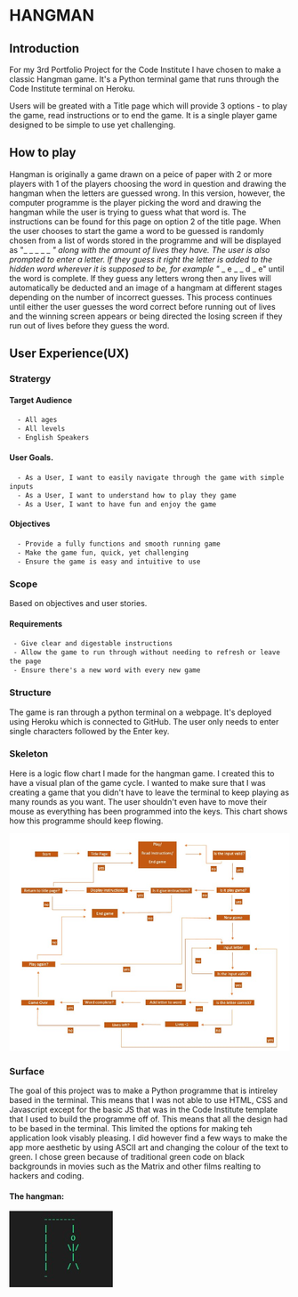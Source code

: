 # HANGMAN

## Introduction

For my 3rd Portfolio Project for the Code Institute I have chosen to make a classic Hangman game.
It's a Python terminal game that runs through the Code Institute terminal on Heroku.

Users will be greated with a Title page which will provide 3 options - to play the game, read instructions or to end the game. 
It is a single player game designed to be simple to use yet challenging.

## How to play

Hangman is originally a game drawn on a peice of paper with 2 or more players with 1 of the players choosing the word in question and drawing the hangman when the letters are guessed wrong. In this version, however, the computer programme is the player picking the word and drawing the hangman while the user is trying to guess what that word is. 
The instructions can be found for this page on option 2 of the title page.
When the user chooses to start the game a word to be guessed is randomly chosen from a list of words stored in the programme and will be displayed as "_ _ _ _ _ _" along with the amount of lives they have.
The user is also prompted to enter a letter. If they guess it right the letter is added to the hidden word wherever it is supposed to be, for example "_ _ e _ _ d _ e" until the word is complete. If they guess any letters wrong then any lives will automatically be deducted and an image of a hangmam at different stages depending on the number of incorrect guesses.
This process continues until either the user guesses the word correct before running out of lives and the winning screen 
appears or being directed the losing screen if they run out of lives before they guess the word.

## User Experience(UX)
### Stratergy

#### Target Audience
      - All ages
      - All levels
      - English Speakers

#### User Goals.
      - As a User, I want to easily navigate through the game with simple inputs
      - As a User, I want to understand how to play they game
      - As a User, I want to have fun and enjoy the game

#### Objectives
      - Provide a fully functions and smooth running game
      - Make the game fun, quick, yet challenging
      - Ensure the game is easy and intuitive to use

### Scope

Based on objectives and user stories.

#### Requirements
     - Give clear and digestable instructions
     - Allow the game to run through without needing to refresh or leave the page
     - Ensure there's a new word with every new game

### Structure

The game is ran through a python terminal on a webpage. It's deployed using Heroku which is connected to GitHub.
The user only needs to enter single characters followed by the Enter key.

### Skeleton

Here is a logic flow chart I made for the hangman game.
I created this to have a visual plan of the game cycle.
I wanted to make sure that I was creating a game that you didn't have to leave the terminal to keep playing as many rounds as you want. The user shouldn't even have to move their mouse as everything has been programmed into the keys. This chart shows how this programme should keep flowing.

![Flow Chart](assets/images/hangman_flowchart.jpg)


### Surface

The goal of this project was to make a Python programme that is intireley based in the terminal. This means that I was not able to use HTML, CSS and Javascript except for the basic JS that was in the Code Institute template that I used to build the programme off of. 
This means that all the design had to be based in the terminal. This limited the options for making teh application look visably pleasing. I did however find a few ways to make the app more aesthetic by using ASCII art and changing the colour of the text to green. I chose green because of traditional green code on black backgrounds in movies such as the Matrix and other films realting to hackers and coding. 

#### The hangman:

![The hangman](assets/images/hangman_graphic.jpg)


